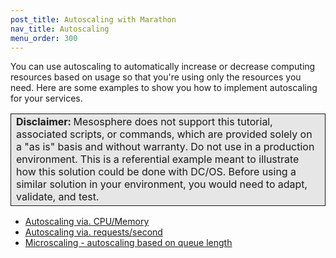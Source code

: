 ```yaml
---
post_title: Autoscaling with Marathon
nav_title: Autoscaling
menu_order: 300
---
```


You can use autoscaling to automatically increase or decrease computing resources based on usage so that you're using only the resources you need. Here are some examples to show you how to implement autoscaling for your services.

<table class="table" bgcolor="#E6E6E6"> <tr> <td style="border-left: thin solid; border-top: thin solid; border-bottom: thin solid;border-right: thin solid;"><b>Disclaimer:</b> Mesosphere does not support this tutorial, associated scripts, or commands, which are provided solely on a "as is" basis and without warranty. Do not use in a production environment. This is a referential example meant to illustrate how this solution could be done with DC/OS. Before using a similar solution in your environment, you would need to adapt, validate, and test.</td> </tr> </table> 	

- [Autoscaling via. CPU/Memory](cpu-memory/)
- [Autoscaling via. requests/second](requests-second/)
- [Microscaling - autoscaling based on queue length](microscaling-queue/)